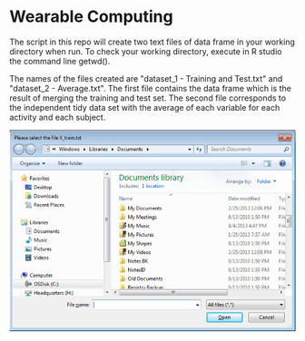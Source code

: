 Wearable Computing
==================

The script in this repo will create two text files of data frame in your working directory when run. To check your working directory, execute in R studio the command line getwd().

The names of the files created are "dataset_1 - Training and Test.txt" and "dataset_2 - Average.txt". The first file contains the data frame which is the result of merging the training and test set. The second file corresponds to the independent tidy data set with the average of each variable for each activity and each subject.

![alt tag](https://raw.githubusercontent.com/reevaedd/WearableComputing/master/FileBrowser.png "File browser opened by the script. Please select the file specified")
